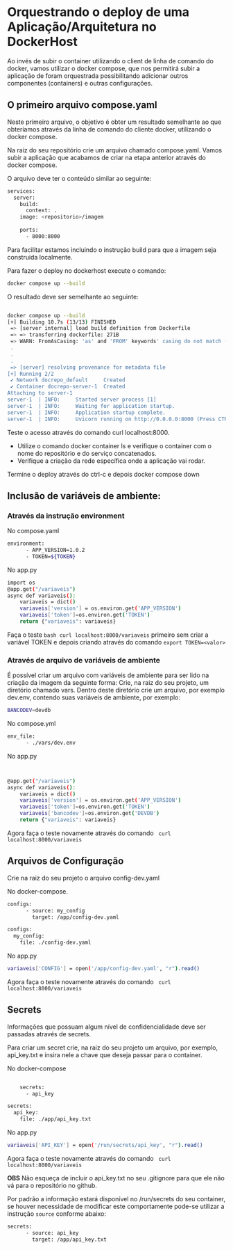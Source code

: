 # Orquestrando o deploy de uma Aplicação/Arquitetura no DockerHost

Ao invés de subir o container utilizando o client de linha de comando do docker, vamos utilizar o docker compose, que nos permitirá subir a aplicação de foram orquestrada possibilitando adicionar outros componentes (containers) e outras configurações.

## O primeiro arquivo compose.yaml

Neste primeiro arquivo, o objetivo é obter um resultado semelhante ao que obteríamos através da linha de comando do cliente docker, utilizando o docker compose. 

Na raiz do seu repositório crie um arquivo chamado compose.yaml. Vamos subir a aplicação que acabamos de criar na etapa anterior através do docker compose.

O arquivo deve ter o conteúdo similar ao seguinte: 

```bash
services:
  server:
    build:
      context: .
    image: <repositorio>/imagem
    
    ports:
      - 8000:8000

```

Para facilitar estamos incluindo o instrução build para que a imagem seja construida localmente.

Para fazer o deploy no dockerhost execute o comando: 

```bash
docker compose up --build
```

O resultado deve ser semelhante ao seguinte: 

```bash

docker compose up --build
[+] Building 10.7s (13/13) FINISHED                                                                                                                                                   docker-container:container
 => [server internal] load build definition from Dockerfile                                                                                                                                                0.0s
 => => transferring dockerfile: 271B                                                                                                                                                                        0.0s
 => WARN: FromAsCasing: 'as' and 'FROM' keywords' casing do not match (line 2)                                                                                                                              0.0s
 .
 .
 .
 => [server] resolving provenance for metadata file                                                                                                                                                         0.0s
[+] Running 2/2
 ✔ Network docrepo_default     Created                                                                                                                                                                      0.1s
 ✔ Container docrepo-server-1  Created                                                                                                                                                                      0.1s
Attaching to server-1
server-1  | INFO:     Started server process [1]
server-1  | INFO:     Waiting for application startup.
server-1  | INFO:     Application startup complete.
server-1  | INFO:     Uvicorn running on http://0.0.0.0:8000 (Press CTRL+C to quit)
```
Teste o acesso através do comando curl localhost:8000. 

* Utilize o comando docker container ls e verifique o container com o nome do repositório e do serviço concatenados. 
* Verifique a criação da rede específica onde a aplicação vai rodar. 

Termine o deploy através do ctrl-c e depois docker compose down 

## Inclusão de variáveis de ambiente:
### Através da instrução environment

No compose.yaml

```bash
environment:
      - APP_VERSION=1.0.2
      - TOKEN=${TOKEN}
```

No app.py

```bash
import os
@app.get("/variaveis")
async def variaveis():
    variaveis = dict()
    variaveis['version'] = os.environ.get('APP_VERSION')
    variaveis['token']=os.environ.get('TOKEN')
    return {"variaveis": variaveis}

```

Faça o teste ```bash curl localhost:8000/variaveis``` primeiro sem criar a variável TOKEN e depois criando através do comando ``` export TOKEN=<valor> ``` 

### Através de arquivo de variáveis de ambiente

É possível criar um arquivo com variáveis de ambiente para ser lido na criação da imagem da seguinte forma: 
Crie, na raiz do seu projeto, um diretório chamado vars. Dentro deste diretório crie um arquivo, por exemplo dev.env, contendo suas variáveis de ambiente, por exemplo: 

```bash
BANCODEV=devdb
```
No compose.yml

```bash
env_file:
      - ./vars/dev.env
```
No app.py

```bash


@app.get("/variaveis")
async def variaveis():
    variaveis = dict()
    variaveis['version'] = os.environ.get('APP_VERSION')
    variaveis['token']=os.environ.get('TOKEN')
    variaveis['bancodev']=os.environ.get('DEVDB')
    return {"variaveis": variaveis}

```
Agora faça o teste novamente através do comando ``` curl localhost:8000/variaveis```

## Arquivos de Configuração

Crie na raiz do seu projeto o arquivo config-dev.yaml

No docker-compose. 

```bash
configs:
      - source: my_config
        target: /app/config-dev.yaml

configs:
  my_config:
    file: ./config-dev.yaml

```

No app.py
```bash
variaveis['CONFIG'] = open('/app/config-dev.yaml', "r").read()
```
Agora faça o teste novamente através do comando ``` curl localhost:8000/variaveis```

## Secrets

Informações que possuam algum nível de confidencialidade deve ser passadas através de secrets. 

Para criar um secret crie, na raiz do seu projeto um arquivo, por exemplo, api_key.txt e insira nele a chave que deseja passar para o container. 

No docker-compose 

```bash

    secrets:
      - api_key

secrets:
  api_key:
    file: ./app/api_key.txt

```

No app.py
```bash
variaveis['API_KEY'] = open('/run/secrets/api_key', "r").read()
```
Agora faça o teste novamente através do comando ``` curl localhost:8000/variaveis```

**OBS** Não esqueça de incluir o api_key.txt no seu .gitignore para que ele não vá para o repositório no github. 

Por padrão a informação estará disponível no /run/secrets do seu container, se houver necessidade de modificar este comportamente pode-se utilizar a instrução ```source``` conforme abaixo: 

```bash
secrets:
      - source: api_key
        target: /app/api_key.txt

```

